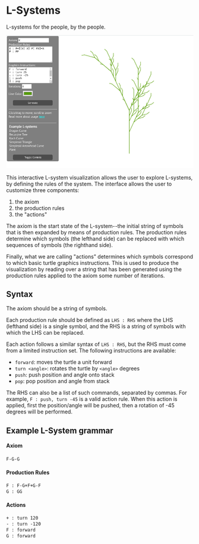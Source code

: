# L-Systems
L-systems for the people, by the people.

![](imgs/plant_demo.png)

This interactive L-system visualization allows the user to explore L-systems, by defining the rules of the system. The interface allows the user to customize three components:
1. the axiom
2. the production rules
3. the "actions"

The axiom is the start state of the L-system--the initial string of symbols that is then expanded by means of production rules. The production rules determine which symbols (the lefthand side) can be replaced with which sequences of symbols (the righthand side). 

Finally, what we are calling "actions" determines which symbols correspond to which basic turtle graphics instructions. This is used to produce the visualization by reading over a string that has been generated using the production rules applied to the axiom some number of iterations.

## Syntax

The axiom should be a string of symbols.

Each production rule should be defined as `LHS : RHS` where the LHS (lefthand side) is a single symbol, and the RHS is a string of symbols with which the LHS can be replaced.

Each action follows a similar syntax of `LHS : RHS`, but the RHS must come from a limited instruction set. The following instructions are available:
- `forward`: moves the turtle a unit forward
- `turn <angle>`: rotates the turtle by `<angle>` degrees
- `push`: push position and angle onto stack
- `pop`: pop position and angle from stack

The RHS can also be a list of such commands, separated by commas. For example, `F : push, turn -45` is a valid action rule. When this action is applied, first the position/angle will be pushed, then a rotation of -45 degrees will be performed.

## Example L-System grammar 

#### Axiom
```
F-G-G
```
#### Production Rules
```
F : F-G+F+G-F
G : GG
```
#### Actions
```
+ : turn 120
- : turn -120
F : forward
G : forward
```
